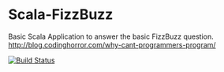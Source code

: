 # Scala-FizzBuzz

Basic Scala Application to answer the basic FizzBuzz question.
http://blog.codinghorror.com/why-cant-programmers-program/

[![Build Status](https://travis-ci.org/justindoeswork/Scala-FizzBuzz.svg?branch=master)](https://travis-ci.org/justindoeswork/Scala-FizzBuzz)
